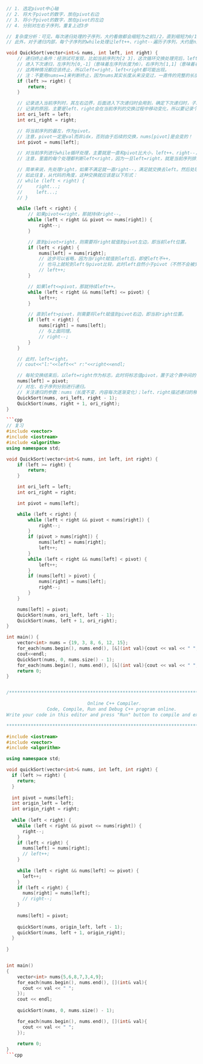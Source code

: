 ```cpp
// 1. 选定pivot中心轴
// 2. 将大于pivot的数字，放在pivot右边
// 3. 将小于pivot的数字，放在pivot的左边
// 4. 分别对左右子序列，重复上述3步

// 复杂度分析：可见，每次递归处理的子序列，大约看做都会缩短为之前1/2，直到缩短为0/1不做处理。这类似二分法的复杂度，是logn。
// 此外，对于递归内部，每个子序列的while处理让left++、right--遍历子序列，大约是n的复杂度。所以快排复杂度为：nlogn。

void QuickSort(vector<int>& nums, int left, int right) {
    // 递归终止条件：经测试可发现，比如当前序列为[2 3]，这次循环交换处理完后，left=right=0,pivot=2。
    // 进入下次递归，左序列为[0,-1]（意味着左序列长度为0），右序列为[1,1]（意味着右序列长度为1）。
    // 这两种情况都应该终止，所以left=right，left<right都可能出现。
    // 注：不要用nums==1来判断终止，因为nums其实长度从来没变过，一直传的完整的长度。只是其内容会变，传的引用进来。
    if (left >= right) {
        return;
    }

    // 记录进入当前序列时，其左右边界，后面进入下次递归时会用到，确定下次递归时，子序列的左右边界值。
    // 记录的原因，主要是left、right会在当前序列的交换过程中移动变化，所以要记录个初始不变值。
    int ori_left = left;
    int ori_right = right;

    // 将当前序列的最左，作为pivot。
    // 注意，pivot一定是val而非idx，否则由于后续的交换，nums[pivot]是会变的！
    int pivot = nums[left];

    // 对当前序列进行while循环处理，主要就是一直和pivot比大小，left++、right--，最后让left=right出循环。
    // 注意，里面的每个处理都判断left<right，因为一旦left=right，就是当前序列排完、给pivot确定位置(left or right)的时候了。

    // 简单来说，先处理right，如果不满足就一直right--，满足就交换去left。然后处理left，如果不满足就一直left++，满足就交换去right。
    // 如此往复，从代码的角度，这种交换就应该是以下形式：
    // while (left < right) {
    //     right...;
    //     left...;
    // }

    while (left < right) {
        // 如果pivot<=right，那就持续right--。
        while (left < right && pivot <= nums[right]) {
            right--;
        }

        // 直到pivot>right，则需要将right赋值到pivot左边，即当前left位置。
        if (left < right) {
            nums[left] = nums[right];
            // 这步可以省略，因为当right赋值到left后，即使left不++，
            // 也马上就轮到left与pivot比较，此时left自然小于pivot（不然不会被交换过来），就会直接left++，相当于执行了这步。
            // left++;
        }

        // 如果left<=pivot，那就持续left++。
        while (left < right && nums[left] <= pivot) {
            left++;
        }

        // 直到left>pivot，则需要将left赋值到pivot右边，即当前right位置。
        if (left < right) {
            nums[right] = nums[left];
            // 与上面同理。
            // right--;
        }
    }

    // 此时，left=right。
    // cout<<"l:"<<left<<" r:"<<right<<endl;

    // 每轮交换结束后，以left=right作为标志，此时将标志值pivot，置于这个靠中间的位置。
    nums[left] = pivot;
    // 对左、右子序列分别进行递归。
    // 关注递归的参数：nums（长度不变，内容每次逐渐变化）；left、right描述递归的移动，描述子序列的边界。
    QuickSort(nums, ori_left, right - 1);
    QuickSort(nums, right + 1, ori_right);
}

```cpp
// 复习
#include <vector>
#include <iostream>
#include <algorithm>
using namespace std;

void QuickSort(vector<int>& nums, int left, int right) {
    if (left >= right) {
        return;
    }

    int ori_left = left;
    int ori_right = right;

    int pivot = nums[left];

    while (left < right) {
        while (left < right && pivot < nums[right]) {
            right--;
        }
        if (pivot > nums[right]) {
            nums[left] = nums[right];
            left++;
        }
        while (left < right && nums[left] < pivot) {
            left++;
        }
        if (nums[left] > pivot) {
            nums[right] = nums[left];
            right--;
        }
    }

    nums[left] = pivot;
    QuickSort(nums, ori_left, left - 1);
    QuickSort(nums, left + 1, ori_right);
}

int main() {
    vector<int> nums = {19, 3, 8, 6, 12, 15};
    for_each(nums.begin(), nums.end(), [&](int val){cout << val << " ";});
    cout<<endl;
    QuickSort(nums, 0, nums.size() - 1);
    for_each(nums.begin(), nums.end(), [&](int val){cout << val << " ";});
    return 0;
}


/******************************************************************************

                              Online C++ Compiler.
               Code, Compile, Run and Debug C++ program online.
Write your code in this editor and press "Run" button to compile and execute it.

*******************************************************************************/

#include <iostream>
#include <vector>
#include <algorithm>

using namespace std;

void quickSort(vector<int>& nums, int left, int right) {
  if (left >= right) {
    return;
  }
  
  int pivot = nums[left];
  int origin_left = left;
  int origin_right = right;
  
  while (left < right) {
    while (left < right && pivot <= nums[right]) {
      right--;
    }
    if (left < right) {
      nums[left] = nums[right];
      // left++;
    }
    
    while (left < right && nums[left] <= pivot) {
      left++;
    }
    if (left < right) {
      nums[right] = nums[left];
      // right--;
    }
    
    nums[left] = pivot;
    
    quickSort(nums, origin_left, left - 1);
    quickSort(nums, left + 1, origin_right);
  }
  
}


int main()
{
    vector<int> nums{5,6,8,7,3,4,9};
    for_each(nums.begin(), nums.end(), [](int& val){
      cout << val << " ";
    });
    cout << endl;
    
    quickSort(nums, 0, nums.size() - 1);

    for_each(nums.begin(), nums.end(), [](int& val){
      cout << val << " ";
    });
    
    return 0;
}
```cpp
